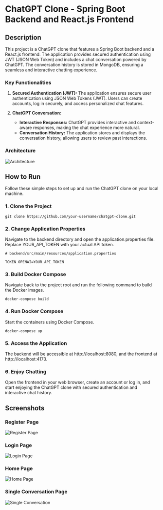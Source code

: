 # ChatGPT Clone - Spring Boot Backend and React.js Frontend

## Description

This project is a ChatGPT clone that features a Spring Boot backend and a React.js frontend. The application provides secured authentication using JWT (JSON Web Token) and includes a chat conversation powered by ChatGPT. The conversation history is stored in MongoDB, ensuring a seamless and interactive chatting experience.

### Key Functionalities

1. **Secured Authentication (JWT):** The application ensures secure user authentication using JSON Web Tokens (JWT). Users can create accounts, log in securely, and access personalized chat features.

2. **ChatGPT Conversation:**

   - **Interactive Responses:** ChatGPT provides interactive and context-aware responses, making the chat experience more natural.
   - **Conversation History:** The application stores and displays the conversation history, allowing users to review past interactions.
### Architecture

![Architecture](https://cdn.discordapp.com/attachments/881903437246246986/1201593506901270539/arch.drawio_3.png?ex=65ca6228&is=65b7ed28&hm=b93974eabc3b1fc78913ddbe08ca6505ec6e7167dfa859921cb88d87527b4aa1&)

## How to Run

Follow these simple steps to set up and run the ChatGPT clone on your local machine.

### 1. Clone the Project

```
git clone https://github.com/your-username/chatgpt-clone.git
```

### 2. Change Application Properties

Navigate to the backend directory and open the application.properties file. Replace YOUR_API_TOKEN with your actual API token.

```
# backend/src/main/resources/application.properties

TOKEN_OPENAI=YOUR_API_TOKEN
```

### 3. Build Docker Compose

Navigate back to the project root and run the following command to build the Docker images.

```
docker-compose build
```

### 4. Run Docker Compose

Start the containers using Docker Compose.

```
docker-compose up
```

### 5. Access the Application

The backend will be accessible at http://localhost:8080, and the frontend at http://localhost:4173.

### 6. Enjoy Chatting

Open the frontend in your web browser, create an account or log in, and start enjoying the ChatGPT clone with secured authentication and interactive chat history.

## Screenshots

### Register Page
![Register Page](https://cdn.discordapp.com/attachments/881903437246246986/1201579625076228096/image.png?ex=65ca553a&is=65b7e03a&hm=5752e2d7c7646b488452d3363b2c2b65c814c84e41a69fb95ef7bf20816aa840&)

### Login Page
![Login Page](https://cdn.discordapp.com/attachments/881903437246246986/1201580844683378758/image.png?ex=65ca565d&is=65b7e15d&hm=32e40dd503b403d960e827eff5fe5980ab250cbc41ecab32f4fc234bd8d1ab2d&)

### Home Page
![Home Page](https://cdn.discordapp.com/attachments/881903437246246986/1201579878257012746/image.png?ex=65ca5577&is=65b7e077&hm=b89e77c7a67fdf55038cedf29b5302c747658d4c28e1757af525b2792fc38836&)

### Single Conversation Page
![Single Conversation](https://cdn.discordapp.com/attachments/881903437246246986/1201579796925259949/image.png?ex=65ca5563&is=65b7e063&hm=daee60a8ca9ec50b3e6f5233367c061245be16cdb19388a1a48fe477bbf7a1bf&)




